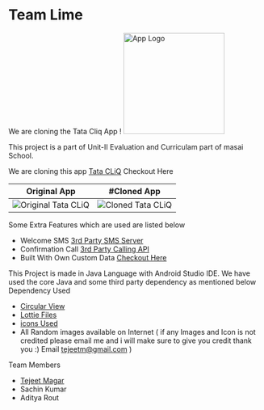 # Team Lime 
We are cloning the Tata Cliq App ! <img src="https://tejeet.com/shared/tatacliqclone/logo.png" alt="App Logo" width="200"/>


This project is a part of Unit-II Evaluation and Curriculam part of masai School.

We are cloning this app [Tata CLiQ](https://play.google.com/store/apps/details?id=com.tul.tatacliq&hl=en_SG&gl=US) Checkout Here

Original App | #Cloned App
 --- | --- 
 ![Original Tata CLiQ](example/originalsm.gif) | ![Cloned Tata CLiQ](example/clonedsm.gif)

Some Extra Features which are used are listed below
- Welcome SMS [3rd Party SMS Server](https://tejeet.com/) 
- Confirmation Call [3rd Party Calling API](https://tejeet.com/) 
- Built With Own Custom Data [Checkout Here](http://teamlime.tejeet.com/)


This Project is made in Java Language with Android Studio IDE. We have used the core Java and some third party dependency as mentioned below
Dependency Used 
- [Circular View](https://github.com/hdodenhof/CircleImageView) 
- [Lottie Files](https://github.com/airbnb/lottie-android) 
- [icons Used](https://www.flaticon.com/)
- All Random images available on Internet ( if any Images and Icon is not credited please email me and i will make sure to give you credit thank you :) Email tejeetm@gmail.com )

Team Members 
- [Tejeet Magar](https://tejeet.com/)
- Sachin Kumar
- Aditya Rout
